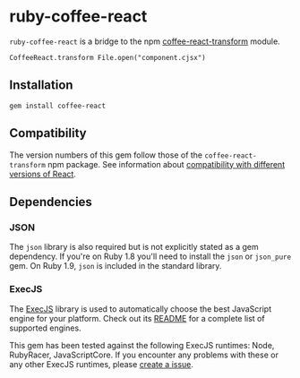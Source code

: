 ruby-coffee-react
=================

`ruby-coffee-react` is a bridge to the npm [coffee-react-transform](https://github.com/jsdf/coffee-react-transform) module.

    CoffeeReact.transform File.open("component.cjsx")


Installation
------------

    gem install coffee-react


Compatibility
------------
The version numbers of this gem follow those of the `coffee-react-transform` npm 
package. See information about [compatibility with different versions of React](https://github.com/jsdf/coffee-react-transform#version-compatibility).

Dependencies
------------

### JSON

The `json` library is also required but is not explicitly stated as a
gem dependency. If you're on Ruby 1.8 you'll need to install the
`json` or `json_pure` gem. On Ruby 1.9, `json` is included in the
standard library.

### ExecJS

The [ExecJS](https://github.com/sstephenson/execjs) library is used to automatically choose the best JavaScript engine for your platform. Check out its [README](https://github.com/sstephenson/execjs/blob/master/README.md) for a complete list of supported engines.

This gem has been tested against the following ExecJS runtimes: Node, RubyRacer, JavaScriptCore. If you encounter any problems with these or any other ExecJS runtimes, please [create a issue](https://github.com/jsdf/ruby-coffee-react/issues).
